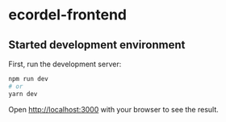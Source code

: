 # ecordel-frontend

## Started development environment

First, run the development server:

```bash
npm run dev
# or
yarn dev
```

Open [http://localhost:3000](http://localhost:3000) with your browser to see the result.